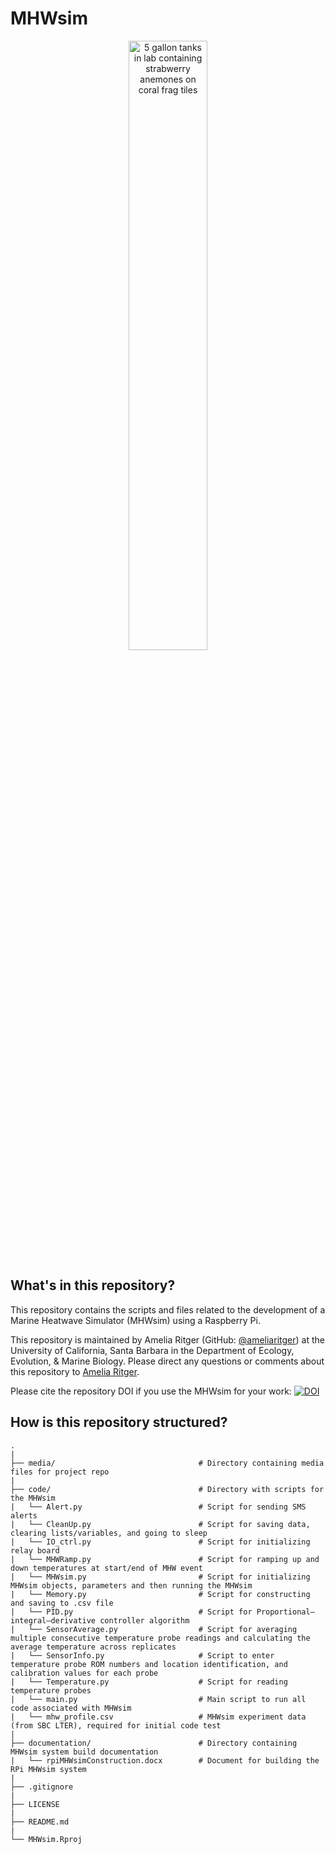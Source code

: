 # MHWsim 

<p align="center"><img src="/media/mhw_tanks.png" alt="5 gallon tanks in lab containing strabwerry anemones on coral frag tiles" width="50%"/></p>

## What's in this repository?
This repository contains the scripts and files related to the development of a Marine Heatwave Simulator (MHWsim) using a Raspberry Pi.

This repository is maintained by Amelia Ritger (GitHub: [@ameliaritger](https://github.com/ameliaritger)) at the University of California, Santa Barbara in the Department of Ecology, Evolution, & Marine Biology. Please direct any questions or comments about this repository to [Amelia Ritger](mailto:aritger@ucsb.edu). 

Please cite the repository DOI if you use the MHWsim for your work: [![DOI](https://zenodo.org/badge/DOI/10.5281/zenodo.5520736.svg)](https://doi.org/10.5281/zenodo.5520736)

## How is this repository structured?
```
.
|
├── media/                                # Directory containing media files for project repo
|
├── code/                                 # Directory with scripts for the MHWsim
|   └── Alert.py                          # Script for sending SMS alerts
|   └── CleanUp.py                        # Script for saving data, clearing lists/variables, and going to sleep
|   └── IO_ctrl.py                        # Script for initializing relay board
|   └── MHWRamp.py                        # Script for ramping up and down temperatures at start/end of MHW event
|   └── MHWsim.py                         # Script for initializing MHWsim objects, parameters and then running the MHWsim 
|   └── Memory.py                         # Script for constructing and saving to .csv file
|   └── PID.py                            # Script for Proportional–integral–derivative controller algorithm
|   └── SensorAverage.py                  # Script for averaging multiple consecutive temperature probe readings and calculating the average temperature across replicates
|   └── SensorInfo.py                     # Script to enter temperature probe ROM numbers and location identification, and calibration values for each probe
|   └── Temperature.py                    # Script for reading temperature probes
|   └── main.py                           # Main script to run all code associated with MHWsim
|   └── mhw_profile.csv                   # MHWsim experiment data (from SBC LTER), required for initial code test
|
├── documentation/                        # Directory containing MHWsim system build documentation
|   └── rpiMHWsimConstruction.docx        # Document for building the RPi MHWsim system
|
├── .gitignore
|
├── LICENSE
|
├── README.md
|
└── MHWsim.Rproj
```
